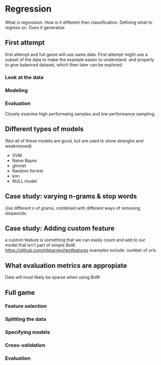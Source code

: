 # Regression

What is regression.
How is it different then classification.
Defining what to regress on. Does it generalize

## First attempt

first attempt and full game will use same data. 
First attempt might use a subset of the data to make the example easier to understand.
and properly to give balanced dataset, which then later can be explored.

### Look at the data

### Modeling

### Evaluation

Closely examine high performaing samples and low performance sampling. 

## Different types of models

(Not all of these models are good, but are used to show strenghs and weaknessed)
- SVM
- Naive Bayes
- glmnet
- Random forrest
- knn
- NULL model

## Case study: varying n-grams & stop words

Use different n of grams, combined with different ways of removing stopwords.

## Case study: Adding custom feature

a custom feature is something that we can easily count and add to our model that isn't part of simple BoW.
https://github.com/mkearney/textfeatures
examples include: number of urls

## What evaluation metrics are appropiate

Data will most likely be sparse when using BoW

## Full game

### Feature selection

### Splitting the data

### Specifying models

### Cross-validation

### Evaluation

